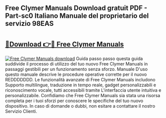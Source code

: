 ## Free Clymer Manuals Download gratuit PDF - Part-sc0 Italiano Manuale del proprietario del servizio 98EAS

# <h2><a href="http://dfb3kpm.blite.top/?on=Free+Clymer+Manuals">🔗Download 👉🔴 Free Clymer Manuals</a></h2>

[![Free Clymer Manuals download](https://i.imgur.com/lujVjoI.png)](http://dfb3kpm.blite.top/?on=Free+Clymer+Manuals)
Guida passo passo questa guida suddivide il processo di utilizzo del tuo nuovo Free Clymer Manuals in passaggi gestibili per un funzionamento senza sforzo. Manuale D'uso questo manuale descrive le procedure operative corrette per il nuovo REDDDDDDD. Le funzionalità avanzate di Free Clymer Manuals includono Supporto multilingue, traduzione in tempo reale, gadget personalizzabili e riconoscimento vocale, tutti accessibili tramite L'interfaccia utente intuitiva e personalizzabile. Confidiamo che Free Clymer Manuals sia stata una risorsa completa per i tuoi sforzi per conoscere le specifiche del tuo nuovo dispositivo. In caso di domande o dubbi, non esitare a contattare il nostro Servizio Clienti.
